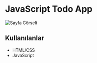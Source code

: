 # JavaScript Todo App

![Sayfa Görseli](https://github.com/YemekSepeti-WebAPI-Bootcamp/frontend_day1_hw_duyguodabas/blob/master/Todo.PNG)

## Kullanılanlar
- HTML/CSS
- JavaScript
